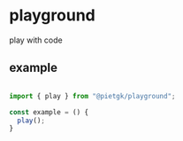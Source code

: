 # playground
play with code

## example

```typescript

import { play } from "@pietgk/playground";

const example = () {
  play();
}